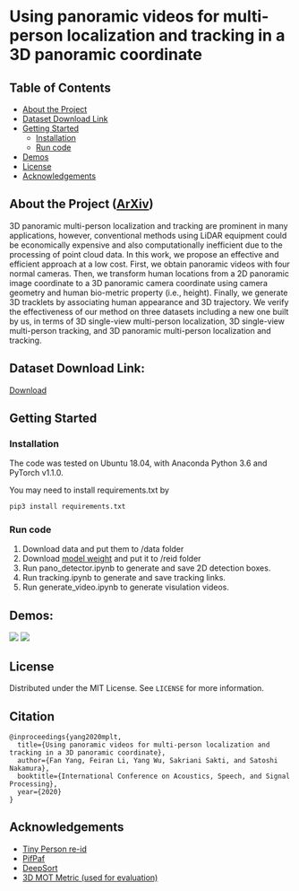 # Using panoramic videos for multi-person localization and tracking in a 3D panoramic coordinate

<!-- TABLE OF CONTENTS -->
## Table of Contents

* [About the Project](#about-the-project)
* [Dataset Download Link](#dataset-download-link)
* [Getting Started](#getting-started)
  * [Installation](#installation)
  * [Run code](#run-code)
* [Demos](#demos)
* [License](#license)
* [Acknowledgements](#acknowledgements)

## About the Project ([ArXiv](https://arxiv.org/pdf/1911.10535.pdf))
3D panoramic multi-person localization and tracking are prominent in many applications, however, conventional methods using LiDAR equipment could be economically expensive and also computationally inefficient due to the processing of point cloud data. In this work, we propose an effective and efficient approach at a low cost. First, we obtain panoramic videos with four normal cameras. Then, we transform human locations from a 2D panoramic image coordinate to a 3D panoramic camera coordinate using camera geometry and human bio-metric property (i.e., height). Finally, we generate 3D tracklets by associating human appearance and 3D trajectory. We verify the effectiveness of our method on three datasets including a new one built by us, in terms of 3D single-view multi-person localization, 3D single-view multi-person tracking, and 3D panoramic multi-person localization and tracking. 


## Dataset Download Link:
  [Download](https://mega.nz/#!BtYx1ACa!B24sxHQ8hC7t1hVDTJJ4RSBwZDtHiXxoazVpjVSbsro)

## Getting Started
### Installation
The code was tested on Ubuntu 18.04, with Anaconda Python 3.6 and PyTorch v1.1.0.

You may need to install requirements.txt by
```sh
pip3 install requirements.txt
```
### Run code
1. Download data and put them to /data folder
2. Download [model weight](https://drive.google.com/open?id=1AGo6qc1xOiC-DnY0K1Xx824uB9F3Mwzp) and put it to /reid folder
3. Run pano_detector.ipynb to generate and save 2D detection boxes.
4. Run tracking.ipynb to generate and save tracking links.
5. Run generate_video.ipynb to generate visulation videos.

## Demos:
![](pictures/tracking_1.gif)
![](pictures/tracking_2.gif)

<!-- LICENSE -->
## License
Distributed under the MIT License. See `LICENSE` for more information.

## Citation
```
@inproceedings{yang2020mplt,
  title={Using panoramic videos for multi-person localization and tracking in a 3D panoramic coordinate},
  author={Fan Yang, Feiran Li, Yang Wu, Sakriani Sakti, and Satoshi Nakamura},
  booktitle={International Conference on Acoustics, Speech, and Signal Processing},
  year={2020}
}
```

<!-- ACKNOWLEDGEMENTS -->
## Acknowledgements
* [Tiny Person re-id](https://github.com/lulujianjie/person-reid-tiny-baseline)
* [PifPaf](https://github.com/vita-epfl/openpifpaf)
* [DeepSort](https://github.com/vita-epfl/openpifpaf)
* [3D MOT Metric (used for evaluation)](https://github.com/shijieS/mot-metric)
